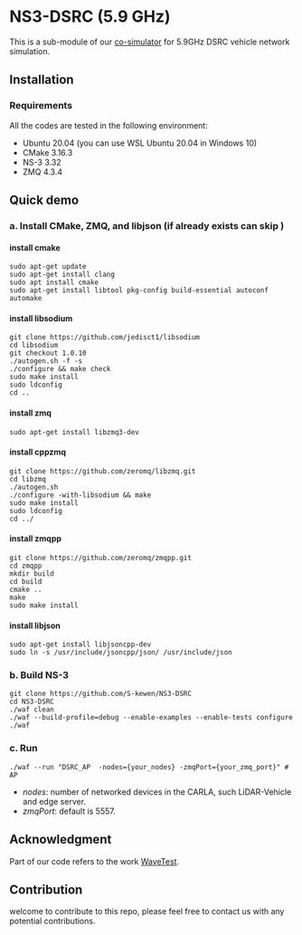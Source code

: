 # NS3-DSRC (5.9 GHz)
This is a sub-module of our [co-simulator](https://github.com/S-kewen/carla-generator) for 5.9GHz DSRC vehicle network simulation.

## Installation
### Requirements
All the codes are tested in the following environment:
* Ubuntu 20.04 (you can use WSL Ubuntu 20.04 in Windows 10)
* CMake 3.16.3
* NS-3 3.32
* ZMQ 4.3.4

## Quick demo
### a. Install CMake, ZMQ, and libjson (if already exists can skip )
#### install cmake
```
sudo apt-get update
sudo apt-get install clang
sudo apt install cmake
sudo apt-get install libtool pkg-config build-essential autoconf automake
```
#### install libsodium
```
git clone https://github.com/jedisct1/libsodium
cd libsodium
git checkout 1.0.10
./autogen.sh -f -s
./configure && make check 
sudo make install
sudo ldconfig
cd ..
```
#### install zmq
```
sudo apt-get install libzmq3-dev
```
#### install cppzmq
```
git clone https://github.com/zeromq/libzmq.git
cd libzmq
./autogen.sh
./configure -with-libsodium && make 
sudo make install 
sudo ldconfig
cd ../
```
#### install zmqpp
```
git clone https://github.com/zeromq/zmqpp.git
cd zmqpp
mkdir build
cd build 
cmake ..
make 
sudo make install
```
#### install libjson
```
sudo apt-get install libjsoncpp-dev 
sudo ln -s /usr/include/jsoncpp/json/ /usr/include/json
```
### b. Build NS-3
```
git clone https://github.com/S-kewen/NS3-DSRC
cd NS3-DSRC
./waf clean
./waf --build-profile=debug --enable-examples --enable-tests configure
./waf
```
### c. Run
```
./waf --run "DSRC_AP  -nodes={your_nodes} -zmqPort={your_zmq_port}" # AP
```
- _nodes_: number of networked devices in the CARLA, such LiDAR-Vehicle and edge server.
- _zmqPort_: default is 5557.

<!-- ## Citation 
If you find this project useful in your research, please consider cite:
```
XXXX
``` -->

## Acknowledgment
Part of our code refers to the work [WaveTest](https://github.com/addola/NS3-HelperScripts/).

## Contribution
welcome to contribute to this repo, please feel free to contact us with any potential contributions.